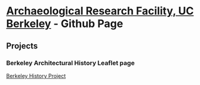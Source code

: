 # [Archaeological Research Facility, UC Berkeley](http://arf.berkeley.edu) - Github Page

## Projects

### Berkeley Architectural History Leaflet page
[Berkeley History Project](/berkeleyana/index.md)
